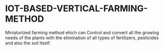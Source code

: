 # IOT-BASED-VERTICAL-FARMING-METHOD
Miniaturized farming method ehich can Control and convert all the growing needs of the plants with the elimination of all types of fertilizers, pesticides and also the soil itself.
